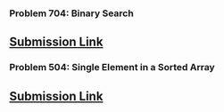 ### Problem 704: Binary Search
[Submission Link](https://leetcode.com/problems/binary-search/description/)
---
### Problem 504:  Single Element in a Sorted Array
[Submission Link](https://leetcode.com/submissions/detail/1779016140/)
---
